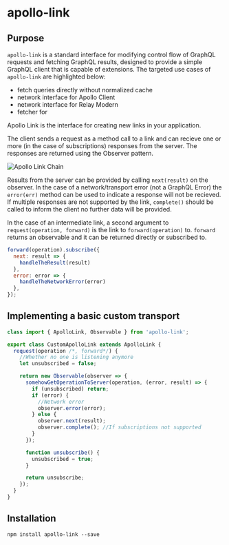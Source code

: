 # apollo-link

## Purpose

`apollo-link` is a standard interface for modifying control flow of GraphQL requests and fetching GraphQL results, designed to provide a simple GraphQL client that is capable of extensions.
The targeted use cases of `apollo-link` are highlighted below:

* fetch queries directly without normalized cache
* network interface for Apollo Client
* network interface for Relay Modern
* fetcher for

Apollo Link is the interface for creating new links in your application.

The client sends a request as a method call to a link and can recieve one or more (in the case of subscriptions) responses from the server. The responses are returned using the Observer pattern.

![Apollo Link Chain](https://cdn-images-1.medium.com/max/1600/1*62VLGUaU-9ULCoBCGvgdkQ.png)

Results from the server can be provided by calling `next(result)` on the observer. In the case of a network/transport error (not a GraphQL Error) the `error(err)` method can be used to indicate a response will not be recieved. If multiple responses are not supported by the link, `complete()` should be called to inform the client no further data will be provided.

In the case of an intermediate link, a second argument to `request(operation, forward)` is the link to `forward(operation)` to. `forward` returns an observable and it can be returned directly or subscribed to.

```js
forward(operation).subscribe({
  next: result => {
    handleTheResult(result)
  },
  error: error => {
    handleTheNetworkError(error)
  },
});
```

## Implementing a basic custom transport

```js
class import { ApolloLink, Observable } from 'apollo-link';

export class CustomApolloLink extends ApolloLink {
  request(operation /*, forward*/) {
    //Whether no one is listening anymore
    let unsubscribed = false;

    return new Observable(observer => {
      somehowGetOperationToServer(operation, (error, result) => {
        if (unsubscribed) return;
        if (error) {
          //Network error
          observer.error(error);
        } else {
          observer.next(result);
          observer.complete(); //If subscriptions not supported
        }
      });

      function unsubscribe() {
        unsubscribed = true;
      }

      return unsubscribe;
    });
  }
}
```

## Installation

`npm install apollo-link --save`

